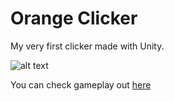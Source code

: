 # Orange Clicker

My very first clicker made with Unity.

![alt text](./Recordings/screen.png)

You can check gameplay out [here](https://play.unity.com/en/games/6fa4bd79-7853-4a4e-b2a7-09f419a40b16/orange-clicker)